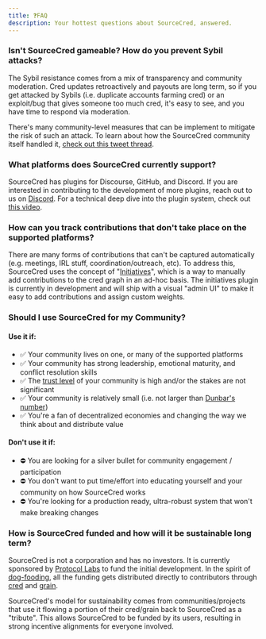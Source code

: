 ```yaml
---
title: ❓FAQ
description: Your hottest questions about SourceCred, answered.
---
```


### Isn't SourceCred gameable? How do you prevent Sybil attacks?

The Sybil resistance comes from a mix of transparency and community moderation. Cred updates retroactively and payouts are long term, so if you get attacked by Sybils (i.e. duplicate accounts farming cred) or an exploit/bug that gives someone too much cred, it's easy to see, and you have time to respond via moderation.

There's many community-level measures that can be implement to mitigate the risk of such an attack. To learn about how the SourceCred community itself handled it, [check out this tweet thread](https://twitter.com/decentralion/status/1276326606684876801).

### What platforms does SourceCred currently support?

SourceCred has plugins for Discourse, GitHub, and Discord. If you are interested in contributing to the development of more plugins, reach out to us on [Discord]. For a technical deep dive into the plugin system, check out [this video](https://www.youtube.com/watch?v=G6cluw6peKM).

### How can you track contributions that don't take place on the supported platforms?

There are many forms of contributions that can't be captured automatically (e.g. meetings, IRL stuff, coordination/outreach, etc). To address this, SourceCred uses the concept of "[Initiatives]", which is a way to manually add contributions to the cred graph in an ad-hoc basis. The initiatives plugin is currently in development and will ship with a visual "admin UI" to make it easy to add contributions and assign custom weights.

### Should I use SourceCred for my Community?

#### Use it if:
- ✅ Your community lives on one, or many of the supported platforms
- ✅ Your community has strong leadership, emotional maturity, and conflict resolution skills
- ✅ The [trust level] of your community is high and/or the stakes are not significant 
- ✅ Your community is relatively small (i.e. not larger than [Dunbar's number](https://en.wikipedia.org/wiki/Dunbar%27s_number))
- ✅ You're a fan of decentralized economies and changing the way we think about and distribute value

#### Don't use it if:
- ⛔️ You are looking for a silver bullet for community engagement / participation
- ⛔️ You don't want to put time/effort into educating yourself and your community on how SourceCred works
- ⛔️ You're looking for a production ready, ultra-robust system that won't make breaking changes

### How is SourceCred funded and how will it be sustainable long term?

SourceCred is not a corporation and has no investors. It is currently sponsored by [Protocol Labs](https://protocol.ai/) to fund the initial development. In the spirit of [dog-fooding](https://en.wikipedia.org/wiki/Eating_your_own_dog_food), all the funding gets distributed directly to contributors through [cred] and [grain].

SourceCred's model for sustainability comes from communities/projects that use it flowing a portion of their cred/grain back to SourceCred as a "tribute". This allows SourceCred to be funded by its users, resulting in strong incentive alignments for everyone involved.

[cred]: /docs/concepts/cred
[grain]: /docs/concepts/grain
[Discord]: https://sourcecred.io/discord
[Initiatives]: /docs/concepts/initiatives.md
[trust level]: /docs/concepts/trust_levels.md
